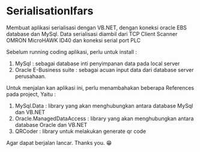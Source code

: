 # SerialisationIfars
Membuat aplikasi serialisasi dengan VB.NET, dengan koneksi oracle EBS database dan MySql. Data serialisasi diambil dari TCP Client Scanner OMRON MicroHAWK ID40 dan koneksi serial port PLC 

Sebelum running coding aplikasi, perlu untuk install :

1. MySql : sebagai database inti penyimpanan data pada local server
2. Oracle E-Business suite : sebagai acuan input data dari database server perusahaan.

Untuk menjalan kan aplikasi ini, perlu menambahakan beberapa References pada project,
Yaitu : 

1. MySql.Data : library yang akan menghubungkan antara database MySql dan VB.NET
2. Oracle.ManagedDataAccess : library yang akan menghubungkan antara database Oracle dan VB.NET
3. QRCoder : library untuk melakukan generate qr code

Agar dapat berjalan lancar.
Thanks you. 😁
